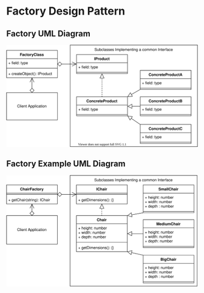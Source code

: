 # Factory Design Pattern

## Factory UML Diagram

![Factory Pattern Overview](/img/factory_concept.svg)

## Factory Example UML Diagram

![Chair Factory](/img/factory_example.svg)

